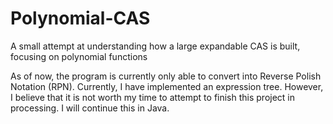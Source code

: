 # Polynomial-CAS
A small attempt at understanding how a large expandable CAS is built, focusing on polynomial functions

As of now, the program is currently only able to convert into Reverse Polish Notation (RPN).
Currently, I have implemented an expression tree. However, I believe that it is not worth
my time to attempt to finish this project in processing. I will continue this in Java.
